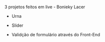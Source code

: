 3 projetos feitos em live - Bonieky Lacer

- Urna

- Slider

- Validção de formulário através do Front-End 